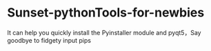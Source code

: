 # Sunset-pythonTools-for-newbies
It can help you quickly install the Pyinstaller module and pyqt5，Say goodbye to fidgety input pips
